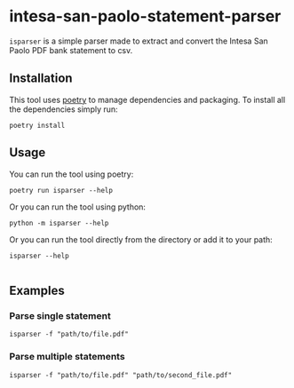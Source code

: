 # intesa-san-paolo-statement-parser

`isparser` is a simple parser made to extract and convert the Intesa San Paolo PDF bank statement to csv.

## Installation

This tool uses [poetry](https://python-poetry.org/) to manage dependencies and packaging. To install all the
dependencies
simply run:

``` shell
poetry install
```

## Usage

You can run the tool using poetry:

``` shell
poetry run isparser --help
```

Or you can run the tool using python:

``` shell
python -m isparser --help
```

Or you can run the tool directly from the directory or add it to your path:

``` shell
isparser --help
```

```shell

```

## Examples

### Parse single statement

``` shell
isparser -f "path/to/file.pdf"
```

### Parse multiple statements

``` shell
isparser -f "path/to/file.pdf" "path/to/second_file.pdf"
```
